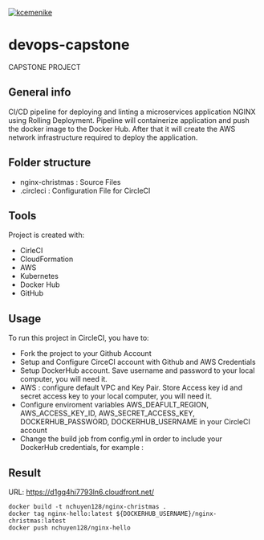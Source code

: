 [![kcemenike](https://circleci.com/gh/hades12x1/devops-capstone.svg?style=svg)](https://app.circleci.com/pipelines/github/hades12x1/devops-capstone)

# devops-capstone
CAPSTONE PROJECT

## General info
CI/CD pipeline for deploying and linting a microservices application NGINX using Rolling Deployment. Pipeline will containerize application and push the docker image to the Docker Hub.  After that it will create the AWS network infrastructure required to deploy the application.

## Folder structure
* nginx-christmas : Source Files
* .circleci : Configuration File for CircleCI
	
## Tools
Project is created with:

* CirleCI
* CloudFormation
* AWS
* Kubernetes
* Docker Hub
* GitHub
	
## Usage
To run this project in CircleCI, you have to:

* Fork the project to your Github Account
* Setup and Configure CirceCI account with Github and AWS Credentials
* Setup DockerHub account. Save username and password to your local computer, you will need it.
* AWS : configure default VPC  and Key Pair. Store Access key id and secret access key to your local computer, you will need it.
* Configure enviroment variables AWS_DEAFULT_REGION, AWS_ACCESS_KEY_ID, AWS_SECRET_ACCESS_KEY, DOCKERHUB_PASSWORD, DOCKERHUB_USERNAME in your CircleCI account
* Change the build job from config.yml in order to include your DockerHub credentials, for example :

## Result 
URL: https://d1gq4hi7793ln6.cloudfront.net/

```
docker build -t nchuyen128/nginx-christmas .
docker tag nginx-hello:latest ${DOCKERHUB_USERNAME}/nginx-christmas:latest
docker push nchuyen128/nginx-hello

```
